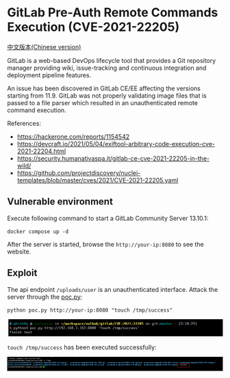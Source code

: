 # GitLab Pre-Auth Remote Commands Execution (CVE-2021-22205)

[中文版本(Chinese version)](README.zh-cn.md)

GitLab is a web-based DevOps lifecycle tool that provides a Git repository manager providing wiki, issue-tracking and continuous integration and deployment pipeline features.

An issue has been discovered in GitLab CE/EE affecting the versions starting from 11.9. GitLab was not properly validating image files that is passed to a file parser which resulted in an unauthenticated remote command execution.

References:

- https://hackerone.com/reports/1154542
- https://devcraft.io/2021/05/04/exiftool-arbitrary-code-execution-cve-2021-22204.html
- https://security.humanativaspa.it/gitlab-ce-cve-2021-22205-in-the-wild/
- https://github.com/projectdiscovery/nuclei-templates/blob/master/cves/2021/CVE-2021-22205.yaml

## Vulnerable environment

Execute following command to start a GitLab Community Server 13.10.1:

```
docker compose up -d
```

After the server is started, browse the `http://your-ip:8080` to see the website.

## Exploit

The api endpoint `/uploads/user` is an unauthenticated interface. Attack the server through the [poc.py](poc.py):

```
python poc.py http://your-ip:8080 "touch /tmp/success"
```

![](1.png)

`touch /tmp/success` has been executed successfully:

![](2.png)
